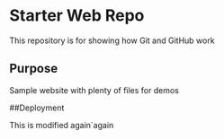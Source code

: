 # Starter Web Repo

This repository is for showing how Git and GitHub work

## Purpose

Sample website with plenty of files for demos

##Deployment

This is modified again`again
